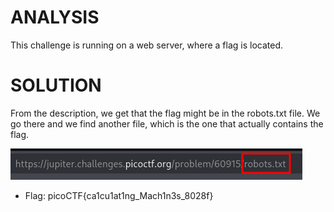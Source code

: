 # ANALYSIS
This challenge is running on a web server, where a flag is located.  
  

# SOLUTION
From the description, we get that the flag might be in the robots.txt file. We go there and we find another file, which is the one that actually contains the flag.  
  

![](assets/solve1.png)  
  

* Flag: picoCTF{ca1cu1at1ng_Mach1n3s_8028f}

